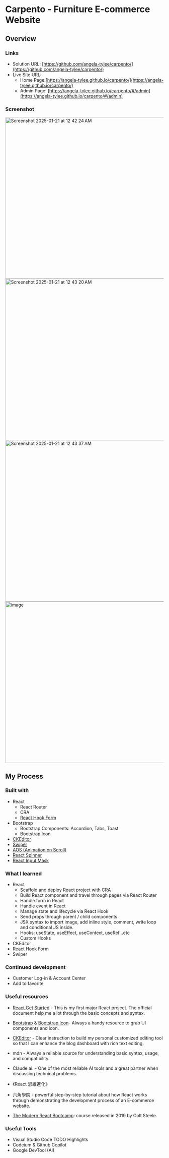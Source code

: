 # Carpento - Furniture E-commerce Website

## Overview

### Links

- Solution URL: [https://github.com/angela-tylee/carpento/](https://github.com/angela-tylee/carpento/)
- Live Site URL: 
  - Home Page:[https://angela-tylee.github.io/carpento/](https://angela-tylee.github.io/carpento/)
  - Admin Page: [https://angela-tylee.github.io/carpento/#/admin](https://angela-tylee.github.io/carpento/#/admin)

### Screenshot

<img width="512" alt="Screenshot 2025-01-21 at 12 42 24 AM" src="https://github.com/user-attachments/assets/d26b6b9c-6bbd-44dd-8473-3a87abeca965" />

<img width="512" alt="Screenshot 2025-01-21 at 12 43 20 AM" src="https://github.com/user-attachments/assets/04ed5f69-8be3-4aed-bbc8-f72e06905e8d" />

<img width="512" alt="Screenshot 2025-01-21 at 12 43 37 AM" src="https://github.com/user-attachments/assets/f84abfa0-88e1-4b71-9afd-bd9f81eee877" />

<img width="512" alt="image" src="https://github.com/user-attachments/assets/e2c158a6-558b-4a34-a3bd-33b4c489fa6f" />

## My Process

### Built with

- React
  - React Router
  - CRA
  - [React Hook Form](https://react-hook-form.com/) 
- Bootstrap
  - Bootstrap Components: Accordion, Tabs, Toast
  - Bootstrap Icon
- [CKEditor](https://ckeditor.com/ckeditor-5/)
- [Swiper](https://swiperjs.com/)
- [AOS (Animation on Scroll)](https://michalsnik.github.io/aos/)
- [React Spinner](https://www.davidhu.io/react-spinners/)
- [React Input Mask](https://www.npmjs.com/package/react-input-mask)

### What I learned

- React
  - Scaffold and deploy React project with CRA
  - Build React component and travel through pages via React Router
  - Handle form in React
  - Handle event in React
  - Manage state and lifecycle via React Hook
  - Send props through parent / child components
  - JSX syntax to import image, add inline style, comment, write loop and conditional JS inside.
  - Hooks: useState, useEffect, useContext, useRef...etc
  - Custom Hooks
- CKEditor
- React Hook Form
- Swiper

### Continued development

- Customer Log-in & Account Center
- Add to favorite

### Useful resources

- [React Get Started](https://react.dev/learn) - This is my first major React project. The official document help me a lot through the basic concepts and syntax.

- [Bootstrap](https://getbootstrap.com/) & [Bootstrap Icon](https://icons.getbootstrap.com/)- Always a handy resource to grab UI components and icon.

- [CKEditor](https://ckeditor.com/docs/ckeditor5/latest/getting-started/index.html) - Clear instruction to build my personal customized editing tool so that I can enhance the blog dashboard with rich text editing.

- mdn - Always a reliable source for understanding basic syntax, usage, and compatibility.

- Claude.ai. - One of the most reliable AI tools and a great partner when discussing technical problems.

- 《React 思維進化》

- 六角學院 - powerful step-by-step tutorial about how React works through demonstrating the development process of an E-commerce website.
  
- [The Modern React Bootcamp](https://www.udemy.com/course/modern-react-bootcamp/learn/lecture/14638534#overview): course released in 2019 by Colt Steele.

### Useful Tools

- Visual Studio Code TODO Highlights
- Codeium & Github Copilot
- Google DevTool (AI)
